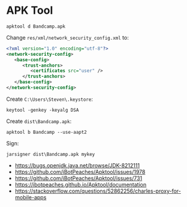 # APK Tool

~~~
apktool d Bandcamp.apk
~~~

Change `res/xml/network_security_config.xml` to:

~~~xml
<?xml version="1.0" encoding="utf-8"?>
<network-security-config>
   <base-config>
      <trust-anchors>
         <certificates src="user" />
      </trust-anchors>
   </base-config>
</network-security-config>
~~~

Create `C:\Users\Steven\.keystore`:

~~~
keytool -genkey -keyalg DSA
~~~

Create `dist\Bandcamp.apk`:

~~~
apktool b Bandcamp --use-aapt2
~~~

Sign:

~~~
jarsigner dist\Bandcamp.apk mykey
~~~

- https://bugs.openjdk.java.net/browse/JDK-8212111
- https://github.com/iBotPeaches/Apktool/issues/1978
- https://github.com/iBotPeaches/Apktool/issues/731
- https://ibotpeaches.github.io/Apktool/documentation
- https://stackoverflow.com/questions/52862256/charles-proxy-for-mobile-apps

